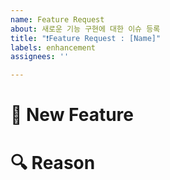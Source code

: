 ```yaml
---
name: Feature Request
about: 새로운 기능 구현에 대한 이슈 등록
title: "❗️Feature Request : [Name]"
labels: enhancement
assignees: ''

---
```


# 📌 New Feature
<!--새로운 기능에 대한 간단한 설명-->

# 🔍 Reason
<!--기능이 필요한 이유-->
